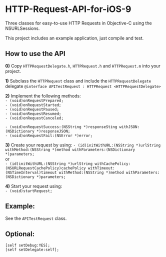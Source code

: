 # HTTP-Request-API-for-iOS-9
Three classes for easy-to-use HTTP Requests in Objective-C using the NSURLSessions.

This project includes an example application, just compile and test.

## How to use the API  

**0)** Copy `HTTPRequestDelegate.h`, `HTTPRequest.h` and `HTTPRequest.m` into your project.

**1)** Subclass the `HTTPRequest` class and include the `HTTPRequestDelegate` delegate
    `@interface APITestRequest : HTTPRequest <HTTPRequestDelegate>`   
  
**2)** Implement the following methods:  
  `- (void)onRequestPrepared;`  
  `- (void)onRequestStarted;`  
  `- (void)onRequestPaused;`  
  `- (void)onRequestResumed;`  
  `- (void)onRequestCanceled;`  

  `- (void)onRequestSuccess:(NSString *)responseSting withJSON:(NSDictionary *)responseJSON;`  
  `- (void)onRequestFail:(NSError *)error;`   
  
**3)** Create your request by using:
`- (id)initWithURL:(NSString *)urlString withMethod:(NSString *)method withParameters:(NSDictionary *)parameters;`   
or   
`- (id)initWithURL:(NSString *)urlString withCachePolicy:(NSURLRequestCachePolicy)cachePolicy withTimeout:(NSTimeInterval)timeout withMethod:(NSString *)method withParameters:(NSDictionary *)parameters;`  

**4)** Start your request using:   
`- (void)startRequest;`

## Example:  
See the `APITestRequest` class.

## Optional:

`[self setDebug:YES];`   
`[self setDelegate:self];`
